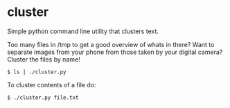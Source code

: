 cluster
=======

Simple python command line utility that clusters text.

Too many files in /tmp to get a good overview of whats in there? Want to
separate images from your phone from those taken by your digital camera?
Cluster the files by name!

    $ ls | ./cluster.py

To cluster contents of a file do:

    $ ./cluster.py file.txt
